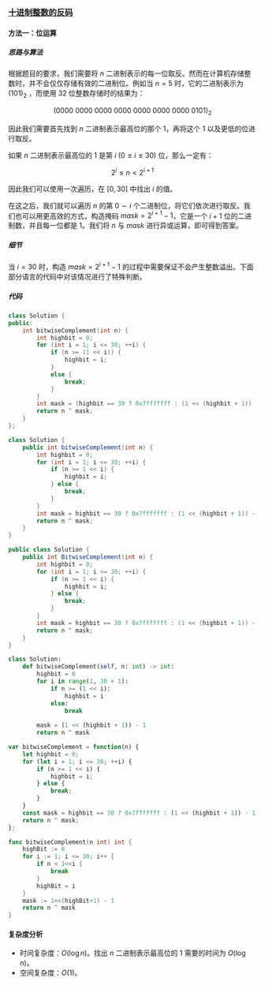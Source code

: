 ### [十进制整数的反码](https://leetcode.cn/problems/complement-of-base-10-integer/solutions/1050059/shi-jin-zhi-zheng-shu-de-fan-ma-by-leetc-vofe/)

#### 方法一：位运算

##### 思路与算法

根据题目的要求，我们需要将 $n$ 二进制表示的每一位取反。然而在计算机存储整数时，并不会仅仅存储有效的二进制位。例如当 $n = 5$ 时，它的二进制表示为 $(101)_2$ ，而使用 $32$ 位整数存储时的结果为：

$$(0000~0000~0000~0000~0000~0000~0000~0101)_2$$

因此我们需要首先找到 $n$ 二进制表示最高位的那个 $1$，再将这个 $1$ 以及更低的位进行取反。

如果 $n$ 二进制表示最高位的 $1$ 是第 $i~(0 \leq i \leq 30)$ 位，那么一定有：

$$2^i \leq n < 2^{i+1}$$

因此我们可以使用一次遍历，在 $[0, 30]$ 中找出 $i$ 的值。

在这之后，我们就可以遍历 $n$ 的第 $0 \sim i$ 个二进制位，将它们依次进行取反。我们也可以用更高效的方式，构造掩码 $mask = 2^{i+1} - 1$，它是一个 $i+1$ 位的二进制数，并且每一位都是 $1$。我们将 $n$ 与 $mask$ 进行异或运算，即可得到答案。

##### 细节

当 $i=30$ 时，构造 $mask = 2^{i+1} - 1$ 的过程中需要保证不会产生整数溢出。下面部分语言的代码中对该情况进行了特殊判断。

##### 代码

```c++
class Solution {
public:
    int bitwiseComplement(int n) {
        int highbit = 0;
        for (int i = 1; i <= 30; ++i) {
            if (n >= (1 << i)) {
                highbit = i;
            }
            else {
                break;
            }            
        }
        int mask = (highbit == 30 ? 0x7fffffff : (1 << (highbit + 1)) - 1);
        return n ^ mask;
    }
};
```

```java
class Solution {
    public int bitwiseComplement(int n) {
        int highbit = 0;
        for (int i = 1; i <= 30; ++i) {
            if (n >= 1 << i) {
                highbit = i;
            } else {
                break;
            }            
        }
        int mask = highbit == 30 ? 0x7fffffff : (1 << (highbit + 1)) - 1;
        return n ^ mask;
    }
}
```

```csharp
public class Solution {
    public int BitwiseComplement(int n) {
        int highbit = 0;
        for (int i = 1; i <= 30; ++i) {
            if (n >= 1 << i) {
                highbit = i;
            } else {
                break;
            }            
        }
        int mask = highbit == 30 ? 0x7fffffff : (1 << (highbit + 1)) - 1;
        return n ^ mask;
    }
}
```

```python
class Solution:
    def bitwiseComplement(self, n: int) -> int:
        highbit = 0
        for i in range(1, 30 + 1):
            if n >= (1 << i):
                highbit = i
            else:
                break
        
        mask = (1 << (highbit + 1)) - 1
        return n ^ mask
```

```javascript
var bitwiseComplement = function(n) {
    let highbit = 0;
    for (let i = 1; i <= 30; ++i) {
        if (n >= 1 << i) {
            highbit = i;
        } else {
            break;
        }            
    }
    const mask = highbit == 30 ? 0x7fffffff : (1 << (highbit + 1)) - 1;
    return n ^ mask;
};
```

```go
func bitwiseComplement(n int) int {
    highBit := 0
    for i := 1; i <= 30; i++ {
        if n < 1<<i {
            break
        }
        highBit = i
    }
    mask := 1<<(highBit+1) - 1
    return n ^ mask
}
```

#### 复杂度分析

- 时间复杂度：$O(\log n)$。找出 $n$ 二进制表示最高位的 $1$ 需要的时间为 $O(\log n)$。
- 空间复杂度：$O(1)$。
